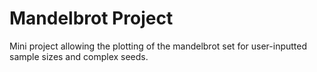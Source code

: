 # Mandelbrot Project
Mini project allowing the plotting of the mandelbrot set for user-inputted sample sizes and complex seeds.